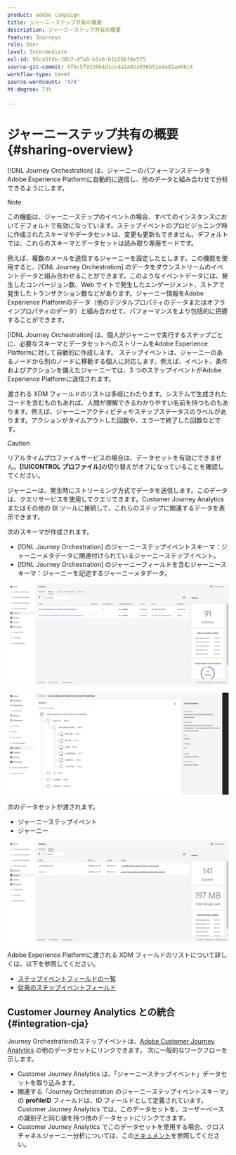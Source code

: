 ```yaml
---
product: adobe campaign
title: ジャーニーステップ共有の概要
description: ジャーニーステップ共有の概要
feature: Journeys
role: User
level: Intermediate
exl-id: 95ca5fdb-38b7-47a0-b1a9-b1b26bf8e5f5
source-git-commit: 4f6c5f9326b4d1cc4a1a02a036b51e4ad1ae68c4
workflow-type: tm+mt
source-wordcount: '474'
ht-degree: 73%

---
```


# ジャーニーステップ共有の概要{#sharing-overview}

[!DNL Journey Orchestration] は、ジャーニーのパフォーマンスデータをAdobe Experience Platformに自動的に送信し、他のデータと組み合わせて分析できるようにします。

>[!NOTE]
>
>この機能は、ジャーニーステップのイベントの場合、すべてのインスタンスにおいてデフォルトで有効になっています。ステップイベントのプロビジョニング時に作成されたスキーマやデータセットは、変更も更新もできません。デフォルトでは、これらのスキーマとデータセットは読み取り専用モードです。

例えば、複数のメールを送信するジャーニーを設定したとします。この機能を使用すると、[!DNL Journey Orchestration] のデータをダウンストリームのイベントデータと組み合わせることができます。このようなイベントデータには、発生したコンバージョン数、Web サイトで発生したエンゲージメント、ストアで発生したトランザクション数などがあります。ジャーニー情報をAdobe Experience Platformのデータ（他のデジタルプロパティのデータまたはオフラインプロパティのデータ）と組み合わせて、パフォーマンスをより包括的に把握することができます。

[!DNL Journey Orchestration] は、個人がジャーニーで実行するステップごとに、必要なスキーマとデータセットへのストリームをAdobe Experience Platformに対して自動的に作成します。 ステップイベントは、ジャーニーのあるノードから別のノードに移動する個人に対応します。例えば、イベント、条件およびアクションを備えたジャーニーでは、3 つのステップイベントがAdobe Experience Platformに送信されます。

渡される XDM フィールドのリストは多岐にわたります。システムで生成されたコードを含むものもあれば、人間が理解できるわかりやすい名前を持つものもあります。例えば、ジャーニーアクティビティやステップステータスのラベルがあります。アクションがタイムアウトした回数や、エラーで終了した回数などです。

>[!CAUTION]
>
>リアルタイムプロファイルサービスの場合は、データセットを有効にできません。**[!UICONTROL プロファイル]**&#x200B;の切り替えがオフになっていることを確認してください。

ジャーニーは、発生時にストリーミング方式でデータを送信します。このデータは、クエリサービスを使用してクエリできます。Customer Journey Analytics またはその他の BI ツールに接続して、これらのステップに関連するデータを表示できます。

次のスキーマが作成されます。

* [!DNL Journey Orchestration] のジャーニーステップイベントスキーマ：ジャーニーメタデータに関連付けられているジャーニーステップイベント。
* [!DNL Journey Orchestration] のジャーニーフィールドを含むジャーニースキーマ：ジャーニーを記述するジャーニーメタデータ。

![](../assets/sharing1.png)

![](../assets/sharing2.png)

次のデータセットが渡されます。

* ジャーニーステップイベント
* ジャーニー

![](../assets/sharing3.png)

Adobe Experience Platformに渡される XDM フィールドのリストについて詳しくは、以下を参照してください。

* [ステップイベントフィールドの一覧](../building-journeys/sharing-field-list.md)
* [従来のステップイベントフィールド](../building-journeys/sharing-legacy-fields.md)


## Customer Journey Analytics との統合{#integration-cja}

Journey Orchestrationのステップイベントは、[Adobe Customer Journey Analytics](https://experienceleague.adobe.com/docs/analytics-platform/using/cja-overview/cja-overview.html?lang=ja) の他のデータセットにリンクできます。 次に一般的なワークフローを示します。

* Customer Journey Analytics は、「ジャーニーステップイベント」データセットを取り込みます。
* 関連する「Journey Orchestration のジャーニーステップイベントスキーマ」の **profileID** フィールドは、ID フィールドとして定義されています。 Customer Journey Analytics では、このデータセットを、ユーザーベースの識別子と同じ値を持つ他のデータセットにリンクできます。
* Customer Journey Analytics でこのデータセットを使用する場合、クロスチャネルジャーニー分析については、この[ドキュメント](https://experienceleague.adobe.com/docs/analytics-platform/using/cja-usecases/cross-channel.html?lang=ja)を参照してください。
